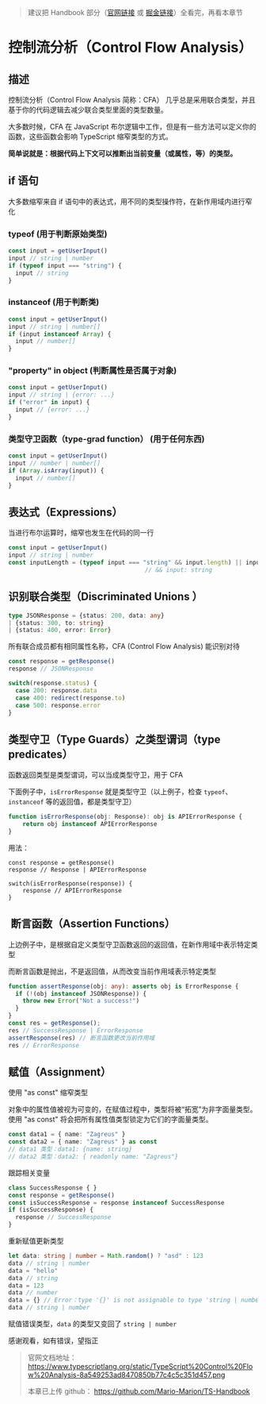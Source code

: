 > 建议把 Handbook 部分（[官网链接](https://www.typescriptlang.org/docs/handbook/intro.html) 或 [掘金链接](https://juejin.cn/post/7207743145998925861)）全看完，再看本章节
# 控制流分析（Control Flow Analysis）

## 描述

控制流分析（Control Flow Analysis 简称：CFA） 几乎总是采用联合类型，并且基于你的代码逻辑去减少联合类型里面的类型数量。

大多数时候，CFA 在 JavaScript 布尔逻辑中工作，但是有一些方法可以定义你的函数，这些函数会影响 TypeScript 缩窄类型的方式。

**简单说就是：根据代码上下文可以推断出当前变量（或属性，等）的类型。**

## if 语句

大多数缩窄来自 if 语句中的表达式，用不同的类型操作符，在新作用域内进行窄化

### typeof (用于判断原始类型)

```ts
const input = getUserInput()
input // string | number
if (typeof input === "string") {
  input // string
}
```

### instanceof (用于判断类)

```ts
const input = getUserInput()
input // string | number[]
if (input instanceof Array) {
  input // number[]
}
```

### "property" in object (判断属性是否属于对象)

```ts
const input = getUserInput()
input // string | {error: ...}
if ("error" in input) {
  input // {error: ...}
}
```

### 类型守卫函数（type-grad function） (用于任何东西)

```ts
const input = getUserInput()
input // number | number[]
if (Array.isArray(input)) {
  input // number[]
}
```

## 表达式（Expressions）

当进行布尔运算时，缩窄也发生在代码的同一行

```ts
const input = getUserInput()
input // string | number
const inputLength = (typeof input === "string" && input.length) || input
　　　　　　　　　　　　　　　　　　　　　　  // && input: string
```

## 识别联合类型（Discriminated Unions ）

```ts
type JSONResponse = {status: 200, data: any}
| {status: 300, to: string}
| {status: 400, error: Error}
```

所有联合成员都有相同属性名称，CFA (Control Flow Analysis) 能识别对待

```ts
const response = getResponse()
response // JSONResponse

switch(response.status) {
  case 200: response.data
  case 400: redirect(response.to)
  case 500: response.error
}
```

## 类型守卫（Type Guards）之类型谓词（type predicates）

函数返回类型是类型谓词，可以当成类型守卫，用于 CFA

下面例子中，`isErrorResponse` 就是类型守卫（以上例子，检查 `typeof`、`instanceof` 等的返回值，都是类型守卫）
```ts
function isErrorResponse(obj: Response): obj is APIErrorResponse {
    return obj instanceof APIErrorResponse
}
```
用法：
```
const response = getResponse()
response // Response | APIErrorResponse

switch(isErrorResponse(response)) {
    response // APIErrorResponse
}
```

##  断言函数（Assertion Functions）

上边例子中，是根据自定义类型守卫函数返回的返回值，在新作用域中表示特定类型

而断言函数是抛出，不是返回值，从而改变当前作用域表示特定类型

```ts
function assertResponse(obj: any): asserts obj is ErrorResponse {
  if (!(obj instanceof JSONResponse)) {
    throw new Error("Not a success!")
  }
}
const res = getResponse();
res // SuccessResponse | ErrorResponse
assertResponse(res) // 断言函数更改当前作用域
res // ErrorResponse
```

## 赋值（Assignment）

使用 "as const" 缩窄类型

对象中的属性值被视为可变的，在赋值过程中，类型将被“拓宽”为非字面量类型。使用 "as const" 将会把所有属性值类型锁定为它们的字面量类型。

```ts
const data1 = { name: "Zagreus" }
const data2 = { name: "Zagreus" } as const
// data1 类型：data1: {name: string}
// data2 类型：data2: { readonly name: "Zagreus"}
```

跟踪相关变量

```ts
class SuccessResponse { }
const response = getResponse()
const isSuccessResponse = response instanceof SuccessResponse
if (isSuccessResponse) {
  response // SuccessResponse
}
```

重新赋值更新类型

```ts
let data: string | number = Math.random() ? "asd" : 123
data // string | number
data = "hello"
data // string
data = 123
data // number
data = {} // Error：type '{}' is not assignable to type 'string | number'
data // string | number
```
赋值错误类型，`data` 的类型又变回了 `string | number`

感谢观看，如有错误，望指正

> 官网文档地址： <https://www.typescriptlang.org/static/TypeScript%20Control%20Flow%20Analysis-8a549253ad8470850b77c4c5c351d457.png>
>
> 本章已上传 github： <https://github.com/Mario-Marion/TS-Handbook>
